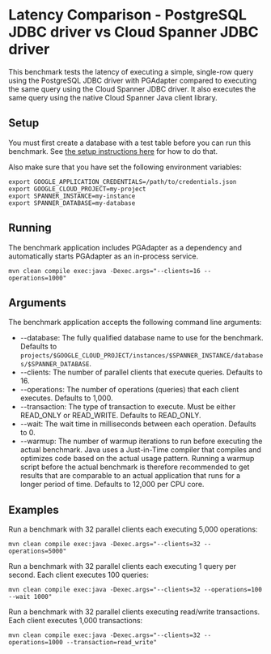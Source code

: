 # Latency Comparison - PostgreSQL JDBC driver vs Cloud Spanner JDBC driver

This benchmark tests the latency of executing a simple, single-row query using the PostgreSQL
JDBC driver with PGAdapter compared to executing the same query using the Cloud Spanner JDBC driver.
It also executes the same query using the native Cloud Spanner Java client library.

## Setup

You must first create a database with a test table before you can run this benchmark.
See [the setup instructions here](../README.md#setup-test-database) for how to do that.

Also make sure that you have set the following environment variables:

```shell
export GOOGLE_APPLICATION_CREDENTIALS=/path/to/credentials.json
export GOOGLE_CLOUD_PROJECT=my-project
export SPANNER_INSTANCE=my-instance
export SPANNER_DATABASE=my-database
```

## Running

The benchmark application includes PGAdapter as a dependency and automatically starts PGAdapter as
an in-process service.

```shell
mvn clean compile exec:java -Dexec.args="--clients=16 --operations=1000"
```

## Arguments

The benchmark application accepts the following command line arguments:
* --database: The fully qualified database name to use for the benchmark. Defaults to `projects/$GOOGLE_CLOUD_PROJECT/instances/$SPANNER_INSTANCE/databases/$SPANNER_DATABASE`.
* --clients: The number of parallel clients that execute queries. Defaults to 16.
* --operations: The number of operations (queries) that each client executes. Defaults to 1,000.
* --transaction: The type of transaction to execute. Must be either READ_ONLY or READ_WRITE. Defaults to READ_ONLY.
* --wait: The wait time in milliseconds between each operation. Defaults to 0.
* --warmup: The number of warmup iterations to run before executing the actual benchmark. Java uses a
  Just-in-Time compiler that compiles and optimizes code based on the actual usage pattern. Running a
  warmup script before the actual benchmark is therefore recommended to get results that are comparable
  to an actual application that runs for a longer period of time. Defaults to 12,000 per CPU core.

## Examples

Run a benchmark with 32 parallel clients each executing 5,000 operations:

```shell
mvn clean compile exec:java -Dexec.args="--clients=32 --operations=5000"
```


Run a benchmark with 32 parallel clients each executing 1 query per second.
Each client executes 100 queries:

```shell
mvn clean compile exec:java -Dexec.args="--clients=32 --operations=100 --wait 1000"
```


Run a benchmark with 32 parallel clients executing read/write transactions.
Each client executes 1,000 transactions:

```shell
mvn clean compile exec:java -Dexec.args="--clients=32 --operations=1000 --transaction=read_write"
```

